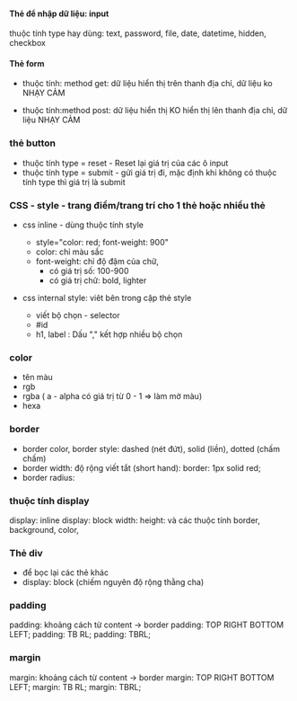 #### Thẻ để nhập dữ liệu: input

thuộc tính type hay dùng: text, password, file, date, datetime, hidden, checkbox

#### Thẻ form

- thuộc tính: method get: dữ liệu hiển thị trên thanh địa chỉ, dữ liệu ko NHẠY CẢM

* thuộc tính:method post: dữ liệu hiển thị KO hiển thị lên thanh địa chỉ, dữ liệu NHẠY CẢM

### thẻ button

- thuộc tính type = reset - Reset lại giá trị của các ô input
- thuộc tính type = submit - gửi giá trị đi,
  mặc định khi không có thuộc tính type thì giá trị là submit

### CSS - style - trang điểm/trang trí cho 1 thẻ hoặc nhiều thẻ

- css inline - dùng thuộc tính style
  - style="color: red; font-weight: 900"
  * color: chỉ màu sắc
  * font-weight: chỉ độ đậm của chữ,
    - có giá trị số: 100-900
    - có giá trị chữ: bold, lighter
- css internal style: viêt bên trong cặp thẻ style

  - viết bộ chọn - selector

  * #id
  * h1, label : Dấu "," kết hợp nhiều bộ chọn

### color

- tên màu
- rgb
- rgba ( a - alpha có giá trị từ 0 - 1 => làm mờ màu)
- hexa

### border

- border color, border style: dashed (nét đứt), solid (liền), dotted (chấm chấm)
- border width: độ rộng
  viết tắt (short hand): border: 1px solid red;
- border radius:

### thuộc tính display

display: inline
display: block
width:
height:
và các thuộc tính border, background, color,

### Thẻ div

- để bọc lại các thẻ khác
- display: block (chiếm nguyên độ rộng thằng cha)

### padding

padding: khoảng cách từ content -> border
padding: TOP RIGHT BOTTOM LEFT;
padding: TB RL;
padding: TBRL;

### margin

margin: khoảng cách từ content -> border
margin: TOP RIGHT BOTTOM LEFT;
margin: TB RL;
margin: TBRL;
